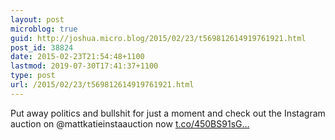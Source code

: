 ```yaml
---
layout: post
microblog: true
guid: http://joshua.micro.blog/2015/02/23/t569812614919761921.html
post_id: 38824
date: 2015-02-23T21:54:48+1100
lastmod: 2019-07-30T17:41:37+1100
type: post
url: /2015/02/23/t569812614919761921.html
---
```

Put away politics and bullshit for just a moment and check out the Instagram auction on @mattkatieinstaauction now [t.co/450BS91sG...](http://t.co/450BS91sGI)
